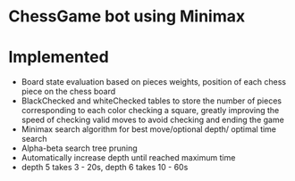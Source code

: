 # ChessGame bot using Minimax

# Implemented

- Board state evaluation based on pieces weights, position of each chess piece on the chess board
- BlackChecked and whiteChecked tables to store the number of pieces corresponding to each color checking a square, greatly improving the speed of checking valid moves to avoid checking and ending the game
- Minimax search algorithm for best move/optional depth/ optimal time search
- Alpha-beta search tree pruning
- Automatically increase depth until reached maximum time
- depth 5 takes 3 - 20s, depth 6 takes 10 - 60s
